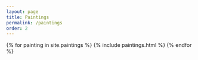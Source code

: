 ```yaml
---
layout: page
title: Paintings
permalink: /paintings
order: 2
---
```


<!-- Generates painting listing page  -->
<div class="painting-listing-container md:grid-cols-2 lg:grid-cols-3 md:gap-4 md:grid">
  {% for painting in site.paintings %}
    {% include paintings.html %}
  {% endfor %}
</div>
